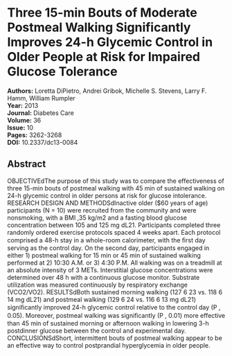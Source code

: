 # Three 15-min Bouts of Moderate Postmeal Walking Significantly Improves 24-h Glycemic Control in Older People at Risk for Impaired Glucose Tolerance

**Authors:** Loretta DiPietro, Andrei Gribok, Michelle S. Stevens, Larry F. Hamm, William Rumpler  
**Year:** 2013  
**Journal:** Diabetes Care  
**Volume:** 36  
**Issue:** 10  
**Pages:** 3262-3268  
**DOI:** 10.2337/dc13-0084  

## Abstract
OBJECTIVEdThe purpose of this study was to compare the effectiveness of three 15-min bouts of postmeal walking with 45 min of sustained walking on 24-h glycemic control in older persons at risk for glucose intolerance. RESEARCH DESIGN AND METHODSdInactive older ($60 years of age) participants (N = 10) were recruited from the community and were nonsmoking, with a BMI ,35 kg/m2 and a fasting blood glucose concentration between 105 and 125 mg dL21. Participants completed three randomly ordered exercise protocols spaced 4 weeks apart. Each protocol comprised a 48-h stay in a whole-room calorimeter, with the ﬁrst day serving as the control day. On the second day, participants engaged in either 1) postmeal walking for 15 min or 45 min of sustained walking performed at 2) 10:30 A.M. or 3) 4:30 P.M. All walking was on a treadmill at an absolute intensity of 3 METs. Interstitial glucose concentrations were determined over 48 h with a continuous glucose monitor. Substrate utilization was measured continuously by respiratory exchange (VCO2/VO2).
RESULTSdBoth sustained morning walking (127 6 23 vs. 118 6 14 mg dL21) and postmeal walking (129 6 24 vs. 116 6 13 mg dL21) signiﬁcantly improved 24-h glycemic control relative to the control day (P , 0.05). Moreover, postmeal walking was signiﬁcantly (P , 0.01) more effective than 45 min of sustained morning or afternoon walking in lowering 3-h postdinner glucose between the control and experimental day.
CONCLUSIONSdShort, intermittent bouts of postmeal walking appear to be an effective way to control postprandial hyperglycemia in older people.

